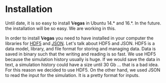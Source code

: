 # Installation

Until date, it is so easy to install **𝕍egas** in Ubuntu 14.* and 16.*. In the future. the installation will be so easy. We are working in this.

In order to install **𝕍egas** you need to have installed in your computer the libraries for [HDF5](https://support.hdfgroup.org/HDF5/) and [JSON](https://en.wikibooks.org/wiki/JsonCpp). Let's talk about HDF5 and JSON. HDF5 is a data model, library, and file format for storing and managing data. Data is saved in binary such that the writing and reading is so fast. We use HDF5 because the simulation history usually is huge. If we would save the data in text, a simulation history could have a size until 30 Gb ... that is a bad idea. For this reason we decided to use HDF5. On the other hand, we used JSON to read the input for the simulation. It is a pretty format for inputs.